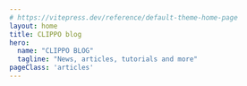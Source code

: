 ```yaml
---
# https://vitepress.dev/reference/default-theme-home-page
layout: home
title: CLIPPO blog
hero:
  name: "CLIPPO BLOG"
  tagline: "News, articles, tutorials and more"
pageClass: 'articles'
---
```


<Posts/>
